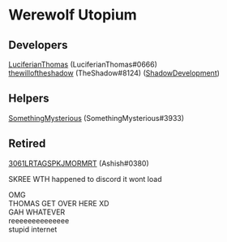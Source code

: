 # Werewolf Utopium

## Developers
[LuciferianThomas](https://glitch.com/@LuciferianThomas) (LuciferianThomas#0666)   
[thewilloftheshadow](https://glitch.com/@thewilloftheshadow) (TheShadow#8124) ([ShadowDevelopment](https://github.com/thewilloftheshadow))

## Helpers
[SomethingMysterious](https://glitch.com/@SomethingMysterious) (SomethingMysterious#3933)

## Retired
[3061LRTAGSPKJMORMRT](https://glitch.com/@3061LRTAGSPKJMORMRT) (Ashish#0380)  

SKREE WTH happened to discord it wont load  

OMG  
THOMAS GET OVER HERE XD   
GAH WHATEVER  
reeeeeeeeeeeeee  
stupid internet  